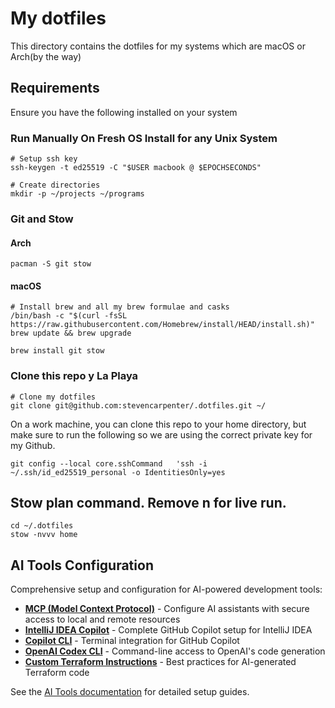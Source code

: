 # My dotfiles

This directory contains the dotfiles for my systems which are macOS or Arch(by the way)

## Requirements

Ensure you have the following installed on your system

### Run Manually On Fresh OS Install for any Unix System
```shell
# Setup ssh key
ssh-keygen -t ed25519 -C "$USER macbook @ $EPOCHSECONDS"

# Create directories
mkdir -p ~/projects ~/programs
```

### Git and Stow
#### Arch
```
pacman -S git stow
```

#### macOS
```shell
# Install brew and all my brew formulae and casks
/bin/bash -c "$(curl -fsSL https://raw.githubusercontent.com/Homebrew/install/HEAD/install.sh)"
brew update && brew upgrade

brew install git stow
```

### Clone this repo y La Playa
```shell
# Clone my dotfiles
git clone git@github.com:stevencarpenter/.dotfiles.git ~/
```

On a work machine, you can clone this repo to your home directory, but make sure to run the following so we are using the correct private key for my Github.
```shell
git config --local core.sshCommand   'ssh -i ~/.ssh/id_ed25519_personal -o IdentitiesOnly=yes
```

## Stow plan command. Remove n for live run.
```
cd ~/.dotfiles
stow -nvvv home
```

## AI Tools Configuration
Comprehensive setup and configuration for AI-powered development tools:

- **[MCP (Model Context Protocol)](docs/ai-tools/mcp-setup.md)** - Configure AI assistants with secure access to local and remote resources
- **[IntelliJ IDEA Copilot](docs/ai-tools/intellij-copilot-setup.md)** - Complete GitHub Copilot setup for IntelliJ IDEA
- **[Copilot CLI](docs/ai-tools/copilot-cli-setup.md)** - Terminal integration for GitHub Copilot
- **[OpenAI Codex CLI](docs/ai-tools/openai-codex-cli-setup.md)** - Command-line access to OpenAI's code generation
- **[Custom Terraform Instructions](docs/ai-tools/terraform-instructions.md)** - Best practices for AI-generated Terraform code

See the [AI Tools documentation](docs/ai-tools/) for detailed setup guides.
